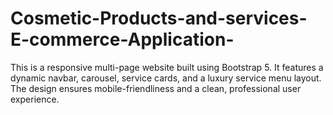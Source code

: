 # Cosmetic-Products-and-services-E-commerce-Application-
This is a responsive multi-page website built using Bootstrap 5. It features a dynamic navbar, carousel, service cards, and a luxury service menu layout. The design ensures mobile-friendliness and a clean, professional user experience.
